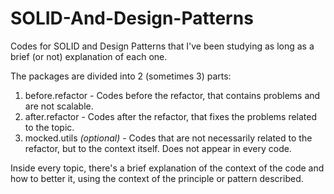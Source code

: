 # SOLID-And-Design-Patterns

Codes for SOLID and Design Patterns that I've been studying as long as a brief (or not)
explanation of each one.

The packages are divided into 2 (sometimes 3) parts:

1. before.refactor - Codes before the refactor, that contains problems and are not scalable.
2. after.refactor - Codes after the refactor, that fixes the problems related to the topic.
3. mocked.utils _(optional)_ - Codes that are not necessarily related to the refactor, but
   to the context itself. Does not appear in every code.

Inside every topic, there's a brief explanation of the context of the code and how to
better it, using the context of the principle or pattern described.
